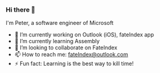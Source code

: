 ### Hi there 👋

<!--
**Petr-2019/Petr-2019** is a ✨ _special_ ✨ repository because its `README.md` (this file) appears on your GitHub profile.

Here are some ideas to get you started:

- 🔭 I’m currently working on ...
- 🌱 I’m currently learning ...
- 👯 I’m looking to collaborate on ...
- 🤔 I’m looking for help with ...
- 💬 Ask me about ...
- 📫 How to reach me: ...
- 😄 Pronouns: ...
- ⚡ Fun fact: ...
-->

I'm Peter, a software engineer of Microsoft

- 🔭 I’m currently working on Outlook (iOS), fateIndex app
- 🌱 I’m currently learning Assembly
- 👯 I’m looking to collaborate on FateIndex
- 📫 How to reach me: fateIndex@outlook.com
- ⚡ Fun fact: Learning is the best way to kill time!
